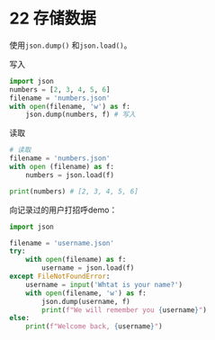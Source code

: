 # 22 存储数据

使用`json.dump()` 和`json.load()`。

写入

```python
import json
numbers = [2, 3, 4, 5, 6]
filename = 'numbers.json'
with open(filename, 'w') as f:
    json.dump(numbers, f) # 写入
```

读取

```python
# 读取
filename = 'numbers.json'
with open (filename) as f:
    numbers = json.load(f)

print(numbers) # [2, 3, 4, 5, 6]
```



向记录过的用户打招呼demo：

```python
import json

filename = 'username.json'
try:
    with open(filename) as f:
        username = json.load(f)
except FileNotFoundError:
    username = input('Whtat is your name?')
    with open(filename, 'w') as f:
        json.dump(username, f)
        print(f"We will remember you {username}")
else:
    print(f"Welcome back, {username}")

```

